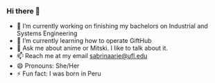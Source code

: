 ### Hi there 👋

- 🔭 I’m currently working on finishing my bachelors on Industrial and Systems Engineering
- 🌱 I’m currently learning how to operate GiftHub
- 💬 Ask me about anime or Mitski. I like to talk about it.
- 📫 Reach me at my email sabrinaarie@ufl.edu
- 😄 Pronouns: She/Her
- ⚡ Fun fact: I was born in Peru
